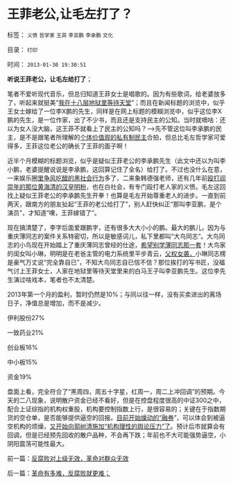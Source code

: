 # 王菲老公,让毛左打了？

标签： `义愤` `哲学家` `王菲` `李亚鹏` `李承鹏` `文化` 

目录： `打印`

时间： `2013-01-30 19:30:51`

**听说王菲老公，让毛左给打了**；

笔者不爱听现代音乐，但总归知道王菲女士是唱歌的。因为有些歌词，给老婆放多了，听起来就挺美“[我在十八层地狱里等待天堂](../../../2008/4/18/我在第二层地狱里等待天堂.md)”；而且在新闻标题的浏览中，似乎王女士嫁给了一位李X鹏的先生，同样是在网上标题的模糊浏览中，似乎这位李X鹏的先生，是一位作家，出了不少书，而且还是支持民主的公知。当时就嘀咕：还以为女人没大脑，这王菲不就看上了民主的公知吗？——>先不管这位叫李承鹏的民主，是不是跟笔者所理解的[个体价值观的私有制民主](../../../2012/2/13/民主进程与革命势不两立.md)合拍，但总比毛左哲学家可爱得多，王菲这位老公的确长了王菲的面子啊！

近半个月模糊的标题浏览，似乎是疑似王菲老公的李承鹏先生（此文中还以为叫李小鹏，老婆提醒说说是李承鹏，这回算记住了全名）给打了。不过也没什么在意，一来娱乐圈[里争风吃醋的黑社会行为](../../../2012/12/3/黑社会在公共约束下脆弱而渐渐无害.md)多了，二来象韩德强老师，还有几年前[殴打阎崇年的那位黄海清的汉皇明粉](../../../2008/10/25/明末历史在儒教道德口水仗中模糊.md)，也在白社会，有专门殴打老人家的义愤。毛左这回找上疑似王菲老公的李承鹏先生开拳！也算是毛左开始尊重老人的进步。一直到前两天，跟南方的朋友扯起“王菲的老公给打了”，别人赶快纠正“那叫李亚鹏，是个演员”，才知道“噢，王菲嫁错了”。

现在搞清楚了，李字后面爱跟鹏字，还有很多大大小小的鹏。最大的鹏儿，因为与重庆薄同志的案件关系特密切，所以是敏感词儿，私下里都叫“大鸟同志”。大鸟同志的小鸟现在开始踏上了重庆薄同志曾经的仕途，[希望别学薄同志那一套](../../../2013/1/22/提高社会福利反而促进大革命到来.md)！大鸟家的闺女叫小琳，明明是在老爸主管的电力系统里平步青云，[父权女袭，](../../../2012/10/9/公有制帝国的权力的长子继承权化，广泛世袭化；.md)小琳同志楞是豪气万丈说“完全靠自已”，不知大鸟同志自已信不信？那位挨打的写书匠，没福气讨上王菲女士，人家在地狱里等待天堂里来的白马王子叫李亚鹏先生。这位李先生演过啥戏本，笔者也不太清楚。

2013年第一个月的盈利，暂时仍然是10%；与同以往一样，没有买卖进出的离场日子，净值总是增加，而不是减少。

伊利股份27%

一致药业21%

创业板16%

中小板15%

资金19%

盘面上看，完全符合了“黑周四，周五十字星，红周一，周二上冲回调”的预期。今天的二八现象，说明散户资金已经不看好，但是在控盘程度很高的中证300之中，配合上证综指的机构权重股，机构要控制指数上行，是很容易的；关键在于指数期货的空仓单，是否能够提供逼空的回报。[目前开始燥动的“融券](../../../2010/1/12/融资融券和指数期货利好大盘股是错觉.md)”，可以体会到被逼空机构的烦燥，[又开始向郭树清施加“机构理性的舆论压力”了](../../../2012/12/20/股票市场的消费者是谁？机构化为何恶毒？.md)。预计后市就算会有回调，但是已经预先回收的散户品种，不会再下跌；年前也不大可能强势逼空，小阴阳震荡可能性最大。



前一篇：[反腐败对上级无效，革命对群众无效](../../../2013/1/30/反腐败对上级无效，革命对群众无效.md)

后一篇：[革命有多难，反腐败就更难；](../../../2013/1/31/革命有多难，反腐败就更难；.md)